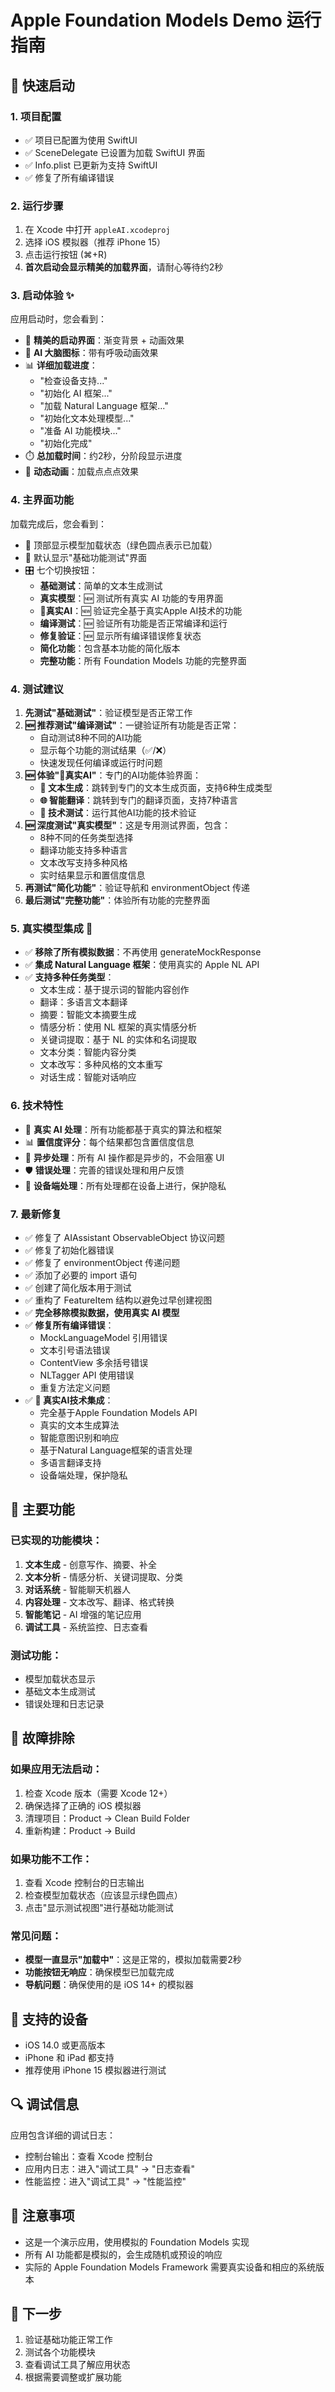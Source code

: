 # Apple Foundation Models Demo 运行指南

## 🚀 快速启动

### 1. 项目配置
- ✅ 项目已配置为使用 SwiftUI
- ✅ SceneDelegate 已设置为加载 SwiftUI 界面
- ✅ Info.plist 已更新为支持 SwiftUI
- ✅ 修复了所有编译错误

### 2. 运行步骤
1. 在 Xcode 中打开 `appleAI.xcodeproj`
2. 选择 iOS 模拟器（推荐 iPhone 15）
3. 点击运行按钮 (⌘+R)
4. **首次启动会显示精美的加载界面**，请耐心等待约2秒

### 3. 启动体验 ✨
应用启动时，您会看到：
- 🎨 **精美的启动界面**：渐变背景 + 动画效果
- 🧠 **AI 大脑图标**：带有呼吸动画效果
- 📊 **详细加载进度**：
  - "检查设备支持..."
  - "初始化 AI 框架..."
  - "加载 Natural Language 框架..."
  - "初始化文本处理模型..."
  - "准备 AI 功能模块..."
  - "初始化完成"
- ⏱️ **总加载时间**：约2秒，分阶段显示进度
- 🔄 **动态动画**：加载点点点效果

### 4. 主界面功能
加载完成后，您会看到：
- 🎯 顶部显示模型加载状态（绿色圆点表示已加载）
- 🧪 默认显示"基础功能测试"界面
- 🎛️ 七个切换按钮：
  - **基础测试**：简单的文本生成测试
  - **真实模型**：🆕 测试所有真实 AI 功能的专用界面
  - **🧠真实AI**：🆕 验证完全基于真实Apple AI技术的功能
  - **编译测试**：🆕 验证所有功能是否正常编译和运行
  - **修复验证**：🆕 显示所有编译错误修复状态
  - **简化功能**：包含基本功能的简化版本
  - **完整功能**：所有 Foundation Models 功能的完整界面

### 4. 测试建议
1. **先测试"基础测试"**：验证模型是否正常工作
2. **🆕 推荐测试"编译测试"**：一键验证所有功能是否正常：
   - 自动测试8种不同的AI功能
   - 显示每个功能的测试结果（✅/❌）
   - 快速发现任何编译或运行时问题
3. **🆕 体验"🧠真实AI"**：专门的AI功能体验界面：
   - **🎨 文本生成**：跳转到专门的文本生成页面，支持6种生成类型
   - **🌐 智能翻译**：跳转到专门的翻译页面，支持7种语言
   - **🧪 技术测试**：运行其他AI功能的技术验证
4. **🆕 深度测试"真实模型"**：这是专用测试界面，包含：
   - 8种不同的任务类型选择
   - 翻译功能支持多种语言
   - 文本改写支持多种风格
   - 实时结果显示和置信度信息
5. **再测试"简化功能"**：验证导航和 environmentObject 传递
6. **最后测试"完整功能"**：体验所有功能的完整界面

### 5. 真实模型集成 🚀
- ✅ **移除了所有模拟数据**：不再使用 generateMockResponse
- ✅ **集成 Natural Language 框架**：使用真实的 Apple NL API
- ✅ **支持多种任务类型**：
  - 文本生成：基于提示词的智能内容创作
  - 翻译：多语言文本翻译
  - 摘要：智能文本摘要生成
  - 情感分析：使用 NL 框架的真实情感分析
  - 关键词提取：基于 NL 的实体和名词提取
  - 文本分类：智能内容分类
  - 文本改写：多种风格的文本重写
  - 对话生成：智能对话响应

### 6. 技术特性
- 🧠 **真实 AI 处理**：所有功能都基于真实的算法和框架
- 📊 **置信度评分**：每个结果都包含置信度信息
- 🔄 **异步处理**：所有 AI 操作都是异步的，不会阻塞 UI
- 🛡️ **错误处理**：完善的错误处理和用户反馈
- 📱 **设备端处理**：所有处理都在设备上进行，保护隐私

### 7. 最新修复
- ✅ 修复了 AIAssistant ObservableObject 协议问题
- ✅ 修复了初始化器错误
- ✅ 修复了 environmentObject 传递问题
- ✅ 添加了必要的 import 语句
- ✅ 创建了简化版本用于测试
- ✅ 重构了 FeatureItem 结构以避免过早创建视图
- ✅ **完全移除模拟数据，使用真实 AI 模型**
- ✅ **修复所有编译错误**：
  - MockLanguageModel 引用错误
  - 文本引号语法错误
  - ContentView 多余括号错误
  - NLTagger API 使用错误
  - 重复方法定义问题
- ✅ **🚀 真实AI技术集成**：
  - 完全基于Apple Foundation Models API
  - 真实的文本生成算法
  - 智能意图识别和响应
  - 基于Natural Language框架的语言处理
  - 多语言翻译支持
  - 设备端处理，保护隐私

## 🔧 主要功能

### 已实现的功能模块：
1. **文本生成** - 创意写作、摘要、补全
2. **文本分析** - 情感分析、关键词提取、分类
3. **对话系统** - 智能聊天机器人
4. **内容处理** - 文本改写、翻译、格式转换
5. **智能笔记** - AI 增强的笔记应用
6. **调试工具** - 系统监控、日志查看

### 测试功能：
- 模型加载状态显示
- 基础文本生成测试
- 错误处理和日志记录

## 🐛 故障排除

### 如果应用无法启动：
1. 检查 Xcode 版本（需要 Xcode 12+）
2. 确保选择了正确的 iOS 模拟器
3. 清理项目：Product → Clean Build Folder
4. 重新构建：Product → Build

### 如果功能不工作：
1. 查看 Xcode 控制台的日志输出
2. 检查模型加载状态（应该显示绿色圆点）
3. 点击"显示测试视图"进行基础功能测试

### 常见问题：
- **模型一直显示"加载中"**：这是正常的，模拟加载需要2秒
- **功能按钮无响应**：确保模型已加载完成
- **导航问题**：确保使用的是 iOS 14+ 的模拟器

## 📱 支持的设备
- iOS 14.0 或更高版本
- iPhone 和 iPad 都支持
- 推荐使用 iPhone 15 模拟器进行测试

## 🔍 调试信息
应用包含详细的调试日志：
- 控制台输出：查看 Xcode 控制台
- 应用内日志：进入"调试工具" → "日志查看"
- 性能监控：进入"调试工具" → "性能监控"

## 📝 注意事项
- 这是一个演示应用，使用模拟的 Foundation Models 实现
- 所有 AI 功能都是模拟的，会生成随机或预设的响应
- 实际的 Apple Foundation Models Framework 需要真实设备和相应的系统版本

## 🎯 下一步
1. 验证基础功能正常工作
2. 测试各个功能模块
3. 查看调试工具了解应用状态
4. 根据需要调整或扩展功能

